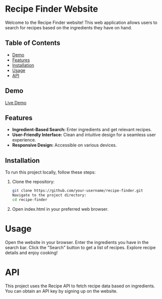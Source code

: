 # Recipe Finder Website

Welcome to the Recipe Finder website! This web application allows users to search for recipes based on the ingredients they have on hand.

## Table of Contents

- [Demo](#demo)
- [Features](#features)
- [Installation](#installation)
- [Usage](#usage)
- [API](#api)


## Demo

[Live Demo](https://flavour-and-fusion.netlify.app/)

## Features

- **Ingredient-Based Search:** Enter ingredients and get relevant recipes.
- **User-Friendly Interface:** Clean and intuitive design for a seamless user experience.
- **Responsive Design:** Accessible on various devices.

## Installation

To run this project locally, follow these steps:

1. Clone the repository:

   ```bash
   git clone https://github.com/your-username/recipe-finder.git
   Navigate to the project directory:
   cd recipe-finder
2. Open index.html in your preferred web browser.

# Usage
Open the website in your browser.
Enter the ingredients you have in the search bar.
Click the "Search" button to get a list of recipes.
Explore recipe details and enjoy cooking!
# API
This project uses the Recipe API to fetch recipe data based on ingredients. You can obtain an API key by signing up on the website.
